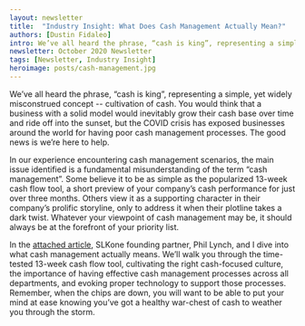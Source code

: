 ```yaml
---
layout: newsletter
title:  "Industry Insight: What Does Cash Management Actually Mean?"
authors: [Dustin Fidaleo]
intro: We’ve all heard the phrase, “cash is king”, representing a simple, yet widely misconstrued concept -- cultivation of cash. You would think that a business with a solid model would inevitably grow their cash base over time and ride off into the sunset, but the COVID crisis has exposed businesses around the world for having poor cash management processes. The good news is we’re here to help.
newsletter: October 2020 Newsletter
tags: [Newsletter, Industry Insight]
heroimage: posts/cash-management.jpg
---
```


We’ve all heard the phrase, “cash is king”, representing a simple, yet widely misconstrued concept -- cultivation of cash. You would think that a business with a solid model would inevitably grow their cash base over time and ride off into the sunset, but the COVID crisis has exposed businesses around the world for having poor cash management processes. The good news is we’re here to help.

In our experience encountering cash management scenarios, the main issue identified is a fundamental misunderstanding of the term “cash management”. Some believe it to be as simple as the popularized 13-week cash flow tool, a short preview of your company’s cash performance for just over three months. Others view it as a supporting character in their company’s prolific storyline, only to address it when their plotline takes a dark twist. Whatever your viewpoint of cash management may be, it should always be at the forefront of your priority list.

In the <a href="https://slkone.com/What-Does-Cash-Management-Actually-Mean/">attached article</a>, SLKone founding partner, Phil Lynch, and I dive into what cash management actually means. We’ll walk you through the time-tested 13-week cash flow tool, cultivating the right cash-focused culture, the importance of having effective cash management processes across all departments, and evoking proper technology to support those processes. Remember, when the chips are down, you will want to be able to put your mind at ease knowing you’ve got a healthy war-chest of cash to weather you through the storm.